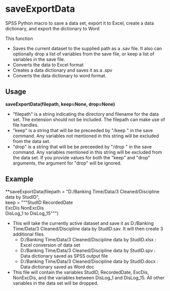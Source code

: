 # saveExportData

SPSS Python macro to save a data set, export it to Excel, create a data dictionary, and export the dictionary to Word

This function 
* Saves the current dataset to the supplied path as a .sav file. It also can optionally drop a list of variables from the save file, or keep a list of variables in the save file.
* Converts the data to Excel format
* Creates a data dictionary and saves it as a .spv
* Converts the data dictionary to word format.

## Usage
**saveExportData(filepath, keep=None, drop=None)**
* "filepath" is a string indicating the directory and filename for the data set. The extension should not be included. The filepath can make use of file handles.
* "keep" is a string that will be be preceeded by "/keep " in the save command. Any variables not mentioned in this string will be excluded from the data set.
* "drop" is a string that will be be preceeded by "/drop " in the save command. Any variables mentioned in this string will be excluded from the data set. If you provide values for both the "keep" and "drop" arguments, the argument for "drop" will be ignored.

## Example
**saveExportData(filepath = "D:/Banking Time/Data/3 Cleaned/Discipline data by StudID",  
keep = """StudID RecordedDate  
  ExcDis NonExcDis  
  DisLog_1 to DisLog_15""")
* This will take the currently active dataset and save it as D:/Banking Time/Data/3 Cleaned/Discipline data by StudID.sav. It will then create 3 additional files.
  * D:/Banking Time/Data/3 Cleaned/Discipline data by StudID.xlsx : Excel conversion of data set
  * D:/Banking Time/Data/3 Cleaned/Discipline data by StudID.spv : Data dictionary saved as SPSS output file
  * D:/Banking Time/Data/3 Cleaned/Discipline data by StudID.docx : Data dictionary saved as Word doc
* This file will contain the variables StudID, RecordedDate, ExcDis, NonExcDis, and  the variables between DisLog_1 and DisLog_15. All other variables in the data set will be dropped.
